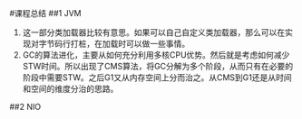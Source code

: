 #课程总结
##1 JVM
1. 这一部分类加载器比较有意思。如果可以自己自定义类加载器，那么可以在实现对字节码行打桩，在加载时可以做一些事情。
2. GC的算法进化，主要从如何充分利用多核CPU优势。然后就是考虑如何减少STW时间。所以出现了CMS算法，将GC分解为多个阶段，从而只有在必要的阶段中需要STW。之后G1又从内存空间上分而治之。从CMS到G1还是从时间和空间的维度分治的思路。

##2 NIO
